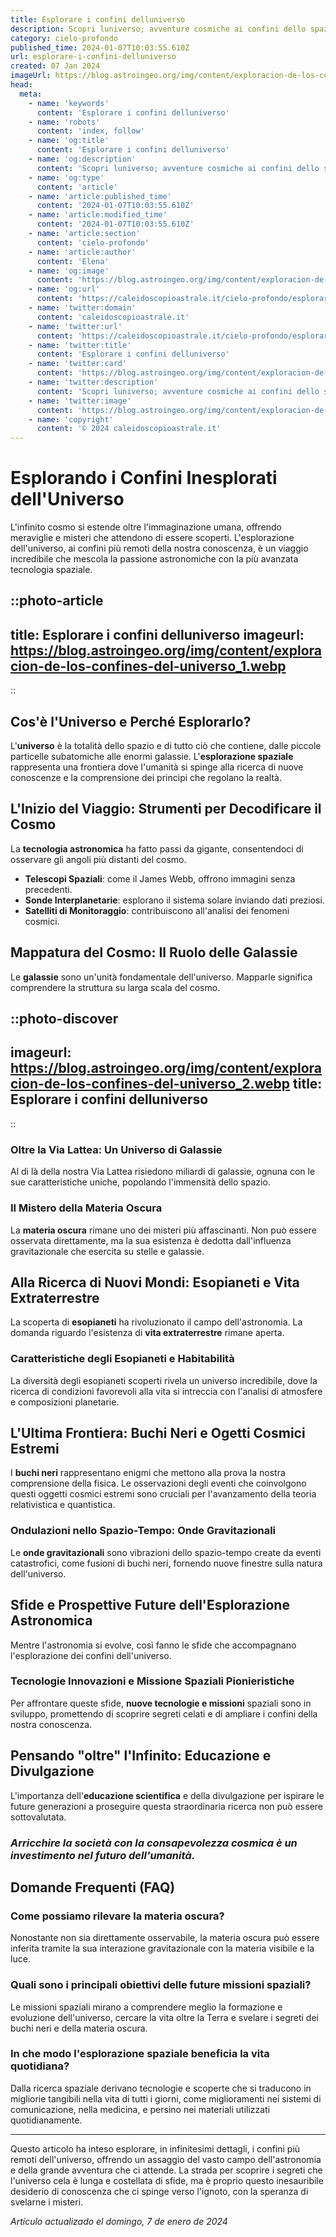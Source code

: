 ```yaml
---
title: Esplorare i confini delluniverso
description: Scopri luniverso; avventure cosmiche ai confini dello spazio. Inspirazione per gli amanti dellastronomia e viaggiatori siderali in Italiano.
category: cielo-profondo
published_time: 2024-01-07T10:03:55.610Z
url: esplorare-i-confini-delluniverso
created: 07 Jan 2024
imageUrl: https://blog.astroingeo.org/img/content/exploracion-de-los-confines-del-universo_1.webp
head:
  meta:
    - name: 'keywords'
      content: 'Esplorare i confini delluniverso'
    - name: 'robots'
      content: 'index, follow'
    - name: 'og:title'
      content: 'Esplorare i confini delluniverso'
    - name: 'og:description'
      content: 'Scopri luniverso; avventure cosmiche ai confini dello spazio. Inspirazione per gli amanti dellastronomia e viaggiatori siderali in Italiano.'
    - name: 'og:type'
      content: 'article'
    - name: 'article:published_time'
      content: '2024-01-07T10:03:55.610Z'
    - name: 'article:modified_time'
      content: '2024-01-07T10:03:55.610Z'
    - name: 'article:section'
      content: 'cielo-profondo'
    - name: 'article:author'
      content: 'Elena'
    - name: 'og:image'
      content: 'https://blog.astroingeo.org/img/content/exploracion-de-los-confines-del-universo_1.webp'
    - name: 'og:url'
      content: 'https://caleidoscopioastrale.it/cielo-profondo/esplorare-i-confini-delluniverso'
    - name: 'twitter:domain'
      content: 'caleidoscopioastrale.it'
    - name: 'twitter:url'
      content: 'https://caleidoscopioastrale.it/cielo-profondo/esplorare-i-confini-delluniverso'
    - name: 'twitter:title'
      content: 'Esplorare i confini delluniverso'
    - name: 'twitter:card'
      content: 'https://blog.astroingeo.org/img/content/exploracion-de-los-confines-del-universo_1.webp'
    - name: 'twitter:description'
      content: 'Scopri luniverso; avventure cosmiche ai confini dello spazio. Inspirazione per gli amanti dellastronomia e viaggiatori siderali in Italiano.'
    - name: 'twitter:image'
      content: 'https://blog.astroingeo.org/img/content/exploracion-de-los-confines-del-universo_1.webp'
    - name: 'copyright'
      content: '© 2024 caleidoscopioastrale.it'
---
```

# Esplorando i Confini Inesplorati dell'Universo

L'infinito cosmo si estende oltre l'immaginazione umana, offrendo meraviglie e misteri che attendono di essere scoperti. L'esplorazione dell'universo, ai confini più remoti della nostra conoscenza, è un viaggio incredibile che mescola la passione astronomiche con la più avanzata tecnologia spaziale.

::photo-article
---
title: Esplorare i confini delluniverso
imageurl: https://blog.astroingeo.org/img/content/exploracion-de-los-confines-del-universo_1.webp
---
::

## Cos'è l'Universo e Perché Esplorarlo?

L'**universo** è la totalità dello spazio e di tutto ciò che contiene, dalle piccole particelle subatomiche alle enormi galassie. L'**esplorazione spaziale** rappresenta una frontiera dove l'umanità si spinge alla ricerca di nuove conoscenze e la comprensione dei principi che regolano la realtà.

## L'Inizio del Viaggio: Strumenti per Decodificare il Cosmo

La **tecnologia astronomica** ha fatto passi da gigante, consentendoci di osservare gli angoli più distanti del cosmo.

- **Telescopi Spaziali**: come il James Webb, offrono immagini senza precedenti.
- **Sonde Interplanetarie**: esplorano il sistema solare inviando dati preziosi.
- **Satelliti di Monitoraggio**: contribuiscono all'analisi dei fenomeni cosmici.

## Mappatura del Cosmo: Il Ruolo delle Galassie

Le **galassie** sono un'unità fondamentale dell'universo. Mapparle significa comprendere la struttura su larga scala del cosmo.

::photo-discover
---
imageurl: https://blog.astroingeo.org/img/content/exploracion-de-los-confines-del-universo_2.webp
title: Esplorare i confini delluniverso
---
::

### Oltre la Via Lattea: Un Universo di Galassie

Al di là della nostra Via Lattea risiedono miliardi di galassie, ognuna con le sue caratteristiche uniche, popolando l'immensità dello spazio.

### Il Mistero della Materia Oscura

La **materia oscura** rimane uno dei misteri più affascinanti. Non può essere osservata direttamente, ma la sua esistenza è dedotta dall'influenza gravitazionale che esercita su stelle e galassie.

## Alla Ricerca di Nuovi Mondi: Esopianeti e Vita Extraterrestre

La scoperta di **esopianeti** ha rivoluzionato il campo dell'astronomia. La domanda riguardo l'esistenza di **vita extraterrestre** rimane aperta.

### Caratteristiche degli Esopianeti e Habitabilità

La diversità degli esopianeti scoperti rivela un universo incredibile, dove la ricerca di condizioni favorevoli alla vita si intreccia con l'analisi di atmosfere e composizioni planetarie.

## L'Ultima Frontiera: Buchi Neri e Ogetti Cosmici Estremi

I **buchi neri** rappresentano enigmi che mettono alla prova la nostra comprensione della fisica. Le osservazioni degli eventi che coinvolgono questi oggetti cosmici estremi sono cruciali per l'avanzamento della teoria relativistica e quantistica.

### Ondulazioni nello Spazio-Tempo: Onde Gravitazionali

Le **onde gravitazionali** sono vibrazioni dello spazio-tempo create da eventi catastrofici, come fusioni di buchi neri, fornendo nuove finestre sulla natura dell'universo.

## Sfide e Prospettive Future dell'Esplorazione Astronomica

Mentre l'astronomia si evolve, così fanno le sfide che accompagnano l'esplorazione dei confini dell'universo.

### Tecnologie Innovazioni e Missione Spaziali Pionieristiche

Per affrontare queste sfide, **nuove tecnologie e missioni** spaziali sono in sviluppo, promettendo di scoprire segreti celati e di ampliare i confini della nostra conoscenza.

## Pensando "oltre" l'Infinito: Educazione e Divulgazione

L'importanza dell'**educazione scientifica** e della divulgazione per ispirare le future generazioni a proseguire questa straordinaria ricerca non può essere sottovalutata.

### _Arricchire la società con la consapevolezza cosmica è un investimento nel futuro dell'umanità._

## Domande Frequenti (FAQ)

### Come possiamo rilevare la materia oscura?
Nonostante non sia direttamente osservabile, la materia oscura può essere inferita tramite la sua interazione gravitazionale con la materia visibile e la luce.

### Quali sono i principali obiettivi delle future missioni spaziali?
Le missioni spaziali mirano a comprendere meglio la formazione e evoluzione dell'universo, cercare la vita oltre la Terra e svelare i segreti dei buchi neri e della materia oscura.

### In che modo l'esplorazione spaziale beneficia la vita quotidiana?
Dalla ricerca spaziale derivano tecnologie e scoperte che si traducono in migliorie tangibili nella vita di tutti i giorni, come miglioramenti nei sistemi di comunicazione, nella medicina, e persino nei materiali utilizzati quotidianamente.

---

Questo articolo ha inteso esplorare, in infinitesimi dettagli, i confini più remoti dell'universo, offrendo un assaggio del vasto campo dell'astronomia e della grande avventura che ci attende. La strada per scoprire i segreti che l'universo cela è lunga e costellata di sfide, ma è proprio questo inesauribile desiderio di conoscenza che ci spinge verso l'ignoto, con la speranza di svelarne i misteri.

_Artículo actualizado el domingo, 7 de enero de 2024_